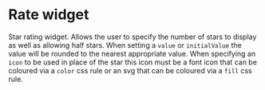 # Rate widget

Star rating widget. Allows the user to specify the number of stars to display as well as allowing half stars. When setting a `value` or `initialValue` the value will be rounded to the nearest appropriate value. When specifying an `icon` to be used in place of the star this icon must be a font icon that can be coloured via a `color` css rule or an svg that can be coloured via a `fill` css rule.

